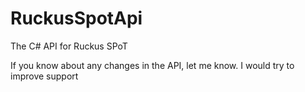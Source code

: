 # RuckusSpotApi
The C# API for Ruckus SPoT

If you know about any changes in the API, let me know. I would try to improve support
